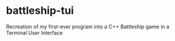 # battleship-tui
Recreation of my first-ever program into a C++ Battleship game in a Terminal User Interface
